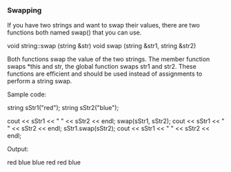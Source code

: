 ### Swapping

If you have two strings and want to swap their values, there are two functions both named swap() that you can use.

void string::swap (string &str)
void swap (string &str1, string &str2)

Both functions swap the value of the two strings. The member function swaps *this and str, the global function swaps str1 and str2.
These functions are efficient and should be used instead of assignments to perform a string swap.

Sample code:

  string sStr1("red");
  string sStr2("blue");

  cout << sStr1 << " " << sStr2 << endl;
  swap(sStr1, sStr2);
  cout << sStr1 << " " << sStr2 << endl;
  sStr1.swap(sStr2);
  cout << sStr1 << " " << sStr2 << endl;

Output:

red blue
blue red
red blue
